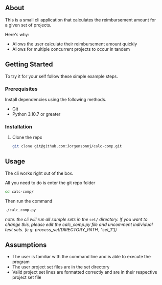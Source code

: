 ## About

This is a small cli application that calculates the reimbursement amount for a given set of projects.

Here's why:
* Allows the user calculate their reimbursement amount quickly
* Allows for multiple concurrent projects to occur in tandem

## Getting Started

To try it for your self follow these simple example steps.

### Prerequisites

Install dependencies using the following methods.
* Git
* Python 3.10.7 or greater

### Installation

1. Clone the repo
   ```sh
   git clone git@github.com:Jorgensonnj/calc-comp.git
   ```

## Usage

The cli works right out of the box.

All you need to do is enter the git repo folder
```sh
cd calc-comp/
```

Then run the command
```sh
./calc_comp.py
```

*note: the cli will run all sample sets in the* `set/` *directory. If you want to change this, please edit the calc_comp.py file and uncomment individual test sets.  (e.g. process_set(DIRECTORY_PATH, "set_1"))*

## Assumptions

* The user is familiar with the command line and is able to execute the program
* The user project set files are in the set directory
* Valid project set lines are formatted correctly and are in their respective project set file
